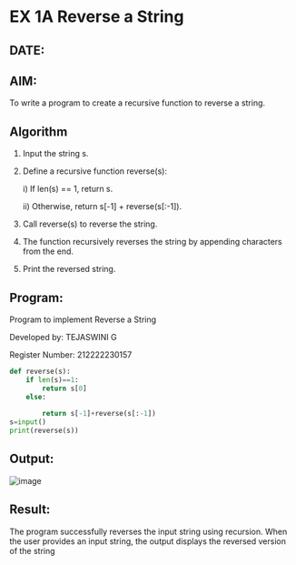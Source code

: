 # EX 1A Reverse a String
## DATE: 
## AIM:
To write a program to create a recursive function to reverse a string.

## Algorithm
1. Input the string s.
2. Define a recursive function reverse(s):
   
     i) If len(s) == 1, return s.
   
     ii) Otherwise, return s[-1] + reverse(s[:-1]).
   
4. Call reverse(s) to reverse the string.
5. The function recursively reverses the string by appending characters from the end.
6. Print the reversed string.

## Program:

Program to implement Reverse a String

Developed by: TEJASWINI G

Register Number:  212222230157


```python 
def reverse(s):
    if len(s)==1:
        return s[0]
    else:
        
        return s[-1]+reverse(s[:-1])
s=input()
print(reverse(s))
```

## Output:
![image](https://github.com/user-attachments/assets/e71a969a-aaf9-43bd-be96-2f0325f7ad94)



## Result:
The program successfully reverses the input string using recursion. When the user provides an input string, the output displays the reversed version of the string
